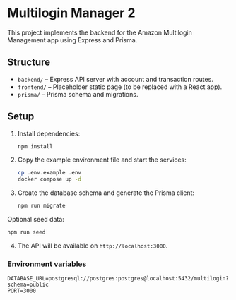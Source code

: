 # Multilogin Manager 2

This project implements the backend for the Amazon Multilogin Management app using Express and Prisma.

## Structure

- `backend/` – Express API server with account and transaction routes.
- `frontend/` – Placeholder static page (to be replaced with a React app).
- `prisma/` – Prisma schema and migrations.

## Setup

1. Install dependencies:
   ```bash
   npm install
   ```
2. Copy the example environment file and start the services:
   ```bash
   cp .env.example .env
   docker compose up -d
   ```
3. Create the database schema and generate the Prisma client:
   ```bash
   npm run migrate
   ```
  Optional seed data:
   ```bash
   npm run seed
   ```
4. The API will be available on `http://localhost:3000`.

### Environment variables

```
DATABASE_URL=postgresql://postgres:postgres@localhost:5432/multilogin?schema=public
PORT=3000
```
